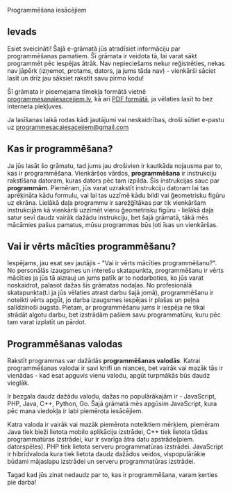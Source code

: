 Programmēšana iesācējiem

## Ievads

Esiet sveicināti! Šajā e-grāmatā jūs atradīsiet informāciju par programmēšanas pamatiem. Šī grāmata ir veidota tā, lai varat sākt programmēt pēc iespējas ātrāk. Nav nepieciešams nekur reğistrēties, nekas nav jāpērk (izņemot, protams, dators, ja jums tāda nav) - vienkārši sāciet lasīt un drīz jau sāksiet rakstīt savu pirmo kodu! 

Šī grāmata ir pieemejama tīmekļa formātā vietnē [programmesanaiesacejiem.lv](#), kā arī [PDF formātā](#), ja vēlaties lasīt to bez interneta piekļuves.

Ja lasīšanas laikā rodas kādi jautājumi vai neskaidrības, droši sūtiet e-pastu uz [programmesacaiesacejiem@gmail.com](mailto:programmesanaiesacejiem@gmail.com)

## Kas ir programmēšana?

Ja jūs lasāt šo grāmatu, tad jums jau drošivien ir kautkāda nojausma par to, kas ir programmēšana. Vienkāršos vārdos, **programmēšana** ir instrukciju rakstīšana datoram, kuras dators pēc tam izpilda. Šīs instrukcijas sauc par **programmām**. Piemēram, jūs varat uzrakstīt instrukciju datoram lai tas aprēķināta kādu formulu, vai lai tas uzzīmē kādu bildi vai ğeometrisku figūru uz ekrāna. Lielākā daļa programmu ir sarežğītākas par tik vienkāršam instrukcijām kā vienkārši uzzīmēt vienu ğeometrisku figūru - lielākā daļa satur sevī daudz vairāk dažādu instrukciju, bet šajā grāmatā, tākā mēs mācāmies pašus pamatus, mūsu programmas būs ļoti īsas un vienkāršas.

## Vai ir vērts mācīties programmēšanu?

Iespējams, jau esat sev jautājis - "Vai ir vērts mācīties programmēšanu?". No personālās izaugsmes un interešu skatapunkta, programmēšanu ir vērts mācīties ja jūs tā aizrauj un jums patīk ar to nodarboties, ko jūs varat noskaidrot, palasot dažas šīs grāmatas nodaļas. No profesionālā skatapunkta(t.i ja jūs vēlaties atrast darbu šajā jomā), programmēšanu ir noteikti vērts apgūt, jo darba izaugsmes iespējas ir plašas un peļņa salīdzinoši augsta. Pietam, ar programmēšanu jums ir iespēja ne tikai strādāt algotu darbu, bet izstrādām pašiem savu programmatūru, kuru pēc tam varat izplatīt un pārdot.

## Programmēšanas valodas

Rakstīt programmas var dažādās **programmēšanas valodās**. Katrai programmēšanas valodai ir savi knifi un niances, bet vairāk vai mazāk tās ir vienādas - kad esat apguvis vienu valodu, apgūt turpmākās būs daudz vieglāk. 

Ir bezgala daudz dažādu valodu, dažas no populārākajām ir - JavaScript, PHP, Java, C++, Python, Go. Šajā grāmatā mēs apgūsim JavaScript, kura pēc mana viedokļa ir labi piemērota iesācējiem.

Katra valoda ir vairāk vai mazāk piemērota noteiktiem mērķiem, piemēram Java tiek bieži lietota mobilo aplikāciju izstrādei, C++ tiek lietota tādas programmatūras izstrādei, kur ir svarīga ātra datu apstrāde(piem. datorspēles). PHP tiek lietota serveru programmatūras izstrādei. JavaScript ir hibrīdvaloda kura tiek lietota daudz dažādos veidos, vispopulārākie būdami mājaslapu izstrādei un serveru programmatūras izstrādei.

Tagad kad jūs zinat nedaudz par to, kas ir programmēšana, varam ķerties pie darba!